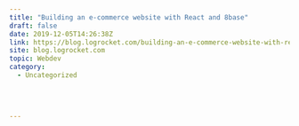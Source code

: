```yaml
---
title: "Building an e-commerce website with React and 8base"
draft: false
date: 2019-12-05T14:26:38Z
link: https://blog.logrocket.com/building-an-e-commerce-website-with-react-and-8base/?utm_medium=RSS&utm_source=hune
site: blog.logrocket.com
topic: Webdev
category:
  - Uncategorized
  
   
  

---
```

